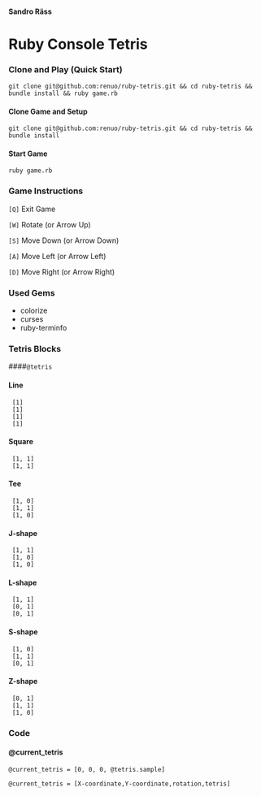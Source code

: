 #### Sandro Räss

# Ruby Console Tetris

### Clone and Play (Quick Start)

`git clone git@github.com:renuo/ruby-tetris.git && cd ruby-tetris && bundle install && ruby game.rb`

#### Clone Game and Setup

`git clone git@github.com:renuo/ruby-tetris.git && cd ruby-tetris && bundle install`

#### Start Game

`ruby game.rb`

### Game Instructions

`[Q]` Exit Game

`[W]` Rotate (or Arrow Up)

`[S]` Move Down (or Arrow Down)

`[A]` Move Left (or Arrow Left)

`[D]` Move Right (or Arrow Right)

### Used Gems
* colorize
* curses
* ruby-terminfo

### Tetris Blocks
####`@tetris`

#### Line
```
 [1]
 [1]
 [1]
 [1]
```
#### Square
```
 [1, 1]
 [1, 1]
 ```
#### Tee
```
 [1, 0]
 [1, 1]
 [1, 0]
 ```
#### J-shape
```
 [1, 1]
 [1, 0]
 [1, 0]
 ```
#### L-shape
```
 [1, 1]
 [0, 1]
 [0, 1]
 ```
#### S-shape
```
 [1, 0]
 [1, 1]
 [0, 1]
```
#### Z-shape
```
 [0, 1]
 [1, 1]
 [1, 0]
```
 
### Code
 
#### @current_tetris

```
@current_tetris = [0, 0, 0, @tetris.sample]
```
```
@current_tetris = [X-coordinate,Y-coordinate,rotation,tetris]
```